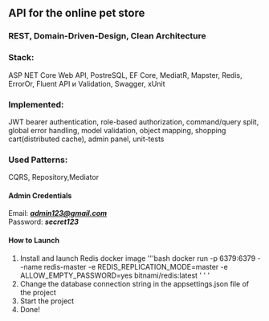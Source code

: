 ## API for the online pet store
### REST, Domain-Driven-Design, Clean Architecture  
###  Stack: 
ASP NET Core Web API, PostreSQL, EF Core, MediatR, Mapster, Redis, ErrorOr, Fluent API и Validation, Swagger, xUnit  
### Implemented: 
JWT bearer authentication, role-based authorization, command/query split, global error handling, model validation, object mapping, shopping cart(distributed cache), 
admin panel, unit-tests 
### Used Patterns:
CQRS, Repository,Mediator

#### Admin Credentials
Email: ***admin123@gmail.com***<br>
Password: ***secret123***

#### How to Launch
1.  Install and launch Redis docker image 
'''bash
docker run -p 6379:6379 --name redis-master -e REDIS_REPLICATION_MODE=master -e ALLOW_EMPTY_PASSWORD=yes bitnami/redis:latest
' ' '
3. Change the database connection string in the appsettings.json file of the project
4. Start the project
5. Done!

